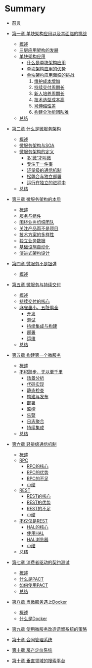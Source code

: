 # Summary

* [前言](README.md)

* [第一章 单块架构应用以及其面临的挑战]()
	* [概述](chapter1/[1.概述].md)
	* [三层应用架构的发展](chapter1/[2.三层应用架构的发展].md)
	* [单块架构应用](chapter1/[3.单块架构应用].md)
		* [什么是单块架构应用](chapter1/[3.1什么是单块架构].md)
		* [单块架构应用的优势](chapter1/[3.2单块架构的优势].md)
		* [单块架构应用面临的挑战](chapter1/[3.3单块架构面临的挑战].md)
			1. [维护成本增加](chapter1/[3.3.1维护成本增加].md)
			2. [持续交付周期长](chapter1/[3.3.2持续交付周期长].md)
			3. [新人培养周期长](chapter1/[3.3.3新人培养周期长].md)
			4. [技术选型成本高](chapter1/[3.3.4技术选型成本高].md)
			5. [可伸缩性差](chapter1/[3.3.5可伸缩性差].md)
			6. [构建全功能团队难](chapter1/[3.3.6构建全功能团队难].md)
	* [总结](chapter1/[4.总结].md)

* [第二章 什么是微服务架构]()
	* [概述](chapter2/[1.概述].md)
	* [微服务架构与SOA](chapter2/[2.微服务架构与SOA].md)
	* [微服务架构的定义](chapter2/[3.微服务架构的定义].md)
		* [多'微'才叫微](chapter2/[3.1多'微'才叫微].md)
		* [专注于一件事](chapter2/[3.2专注于一件事].md)
		* [轻量级的通信机制](chapter2/[3.3轻量级的通信机制].md)
		* [松耦合与独立部署](chapter2/[3.4松耦合与独立部署].md)
		* [运行在独立的进程中](chapter2/[3.5运行在独立的进程中].md)
	* [总结](chapter2/[4.总结].md)

* [第三章 微服务架构的本质]()
	* [概述](chapter3/[1.概述].md)
	* [服务与组件](chapter3/[2.服务与组件].md)
	* [围绕业务组织团队](chapter3/[3.围绕业务组织团队].md)
	* [关注产品而不是项目](chapter3/[4.关注产品而非项目].md)
	* [技术方案的多样性](chapter3/[5.技术方案的多样性].md)
	* [独立业务数据](chapter3/[6.独立业务数据].md)
	* [基础设施自动化](chapter3/[7.基础设施自动化].md)
	* [演进式架构设计](chapter3/[8.演进式架构设计].md)

* [第四章 微服务不是银弹]()
	* [概述](chapter3/[1.概述].md)

	
* [第五章 微服务与持续交付]()
	* [概述](chapter4/[1.概述].md)
	* [持续交付的核心](chapter4/[2.持续交付的核心].md)	
	* [麻雀虽小，五脏俱全](chapter4/[3.麻雀虽小，五脏俱全].md)	
		* [开发](chapter4/[3.1开发].md)
		* [测试](chapter4/[3.2测试].md)
		* [持续集成与构建](chapter4/[3.3持续集成与构建].md)
		* [部署](chapter4/[3.4部署].md)
		* [运维](chapter4/[3.5运维].md)
	* [总结](chapter4/[4.总结].md)
	
* [第五章 构建第一个微服务]()	
	* [概述](chapter5/[1.概述].md)
	* [不积跬步，无以至千里](chapter5/[2.不积跬步，无以至千里].md)	
		* [场景分析](chapter5/[2.1场景分析].md)
		* [代码实现](chapter5/[2.2代码实现].md)
		* [静态检查](chapter5/[2.3静态检查].md)
		* [构建与发布](chapter5/[2.4构建与发布].md)
		* [部署](chapter5/[2.5部署].md)
		* [监控](chapter5/[2.6监控].md)
		* [告警](chapter5/[2.7告警].md)
		* [日志聚合](chapter5/[2.8日志聚合].md)
		* [持续集成](chapter5/[2.9持续集成].md)
	* [总结](chapter5/[3.总结].md)

* [第六章 轻量级通信机制]()	
	* [概述](chapter6/[1.概述].md)
	* [RPC](chapter6/[2.RPC].md)	
		* [RPC的核心](chapter6/[2.1RPC的核心].md)
		* [RPC的优势](chapter6/[2.2RPC的优势].md)
		* [RPC的不足](chapter6/[2.3RPC的不足].md)
		* [小结](chapter6/[2.4RPC小结].md)
	* [REST](chapter6/[3.REST].md)	
		* [REST的核心](chapter6/[3.1REST的核心].md)
		* [REST的优势](chapter6/[3.2REST的优势].md)
		* [REST的不足](chapter6/[3.3REST的不足].md)
		* [小结](chapter6/[3.4REST小结].md)
	* [不仅仅是REST](chapter6/[4.HAL].md)		
		* [HAL的核心](chapter6/[4.1HAL的核心].md)
		* [使用HAL](chapter6/[4.2使用HAL].md)
		* [HAL浏览器](chapter6/[4.3HAL浏览器].md)
		* [小结](chapter6/[4.4HAL小结].md)
	* [总结](chapter6/[5.总结].md)


* [第七章 消费者驱动的契约测试]()	
	* [概述](chapter7/[1.概述].md)
	* [什么是PACT](chapter7/[2.什么是PACT].md)	
	* [如何使用PACT](chapter7/[3.如何使用PACT].md)			
	* [总结](chapter6/[4.总结].md)

* [第八章 当微服务遇上Docker]()
	* [概述](chapter8/[1.概述].md)
	* [什么是Docker](chapter8/[2.什么是Docker].md)


* [第九章 使用微服务改造遗留系统的策略]()	

* [第十章 合同管理系统]()	
* [第十章 房产定价系统]()	
* [第十章 垂直领域的搜索平台]()	
